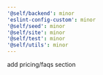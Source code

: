 ```yaml
---
'@self/backend': minor
'eslint-config-custom': minor
'@self/seed': minor
'@self/site': minor
'@self/test': minor
'@self/utils': minor
---
```


add pricing/faqs section
